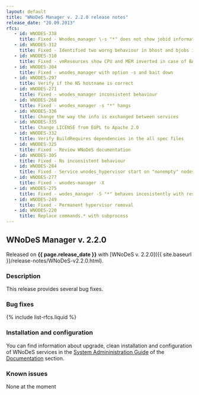 ```yaml
---
layout: default
title: "WNoDeS Manager v. 2.2.0 release notes"
release_date: "20.09.2013"
rfcs:
   - id: WNODES-338
     title: Fixed - Wnodes_manager \-s "*" does not show jobid information
   - id: WNODES-312
     title: Fixed - Identified two worng behaviour in bhost and bjobs in obtaining the correct entry
   - id: WNODES-310
     title: Fixed - vmResources show CPU and MEM inverted in case of BATCH_REAL
   - id: WNODES-304
     title: Fixed - wnodes_manager with option -s and bait down
   - id: WNODES-297
     title: Verify if the NS hostname is correct
   - id: WNODES-271
     title: Fixed - wnodes_manager inconsistent behaviour
   - id: WNODES-268
     title: Fixed - wnodes_manager -s "*" hangs
   - id: WNODES-336
     title: Change the way the info is exchanged between services
   - id: WNODES-335
     title: Change LICENSE from EUPL to Apache 2.0
   - id: WNODES-332
     title: Verify BuildRequires dependencies in the all spec files
   - id: WNODES-325
     title: Fixed - Review WNoDeS documentation
   - id: WNODES-305
     title: Fixed - Ns inconsistent behaviour
   - id: WNODES-284
     title: Fixed - Service wnodes_hypervisor start on "nonempty" nodes
   - id: WNODES-277
     title: Fixed - wnodes-manager -X
   - id: WNODES-275
     title: Fixed - wodes_manager -S "*" behaves incosistently with respect to -s "*"
   - id: WNODES-249
     title: Fixed - Permanent hypervisor removal
   - id: WNODES-220
     title: Replace commands.* with subprocess
---
```


## WNoDeS Manager v. 2.2.0

Released on **{{ page.release_date }}** with [WNoDeS v. 2.2.0]({{ site.baseurl }}/release-notes/WNoDeS-v2.2.0.html).

### Description

This release provides several bug fixes.

### Bug fixes

{% include list-rfcs.liquid %}

### Installation and configuration

You can find information about upgrade, clean installation and configuration of WNoDeS services in the [System Admininistration Guide][wnodes-sysadmin-guide] of the [Documentation][wnodes-documentation] section.

### Known issues

None at the moment

[wnodes-documentation]: {{site.baseurl}}/documentation.html
[wnodes-sysadmin-guide]: {{site.baseurl}}/documentation/sysadmin-guide/2.2.0

